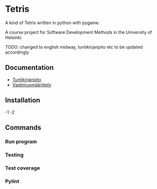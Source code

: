# Tetris

A kind of Tetris written in python with pygame. 

A course project for Software Development Methods in the University of Helsinki. 

TODO: changed to english midway, tuntikirjanpito etc to be updated accordingly

## Documentation
- [Tuntikirjanpito](https://github.com/jerenuora/ot_harjoitustyo/blob/master/dokumentaatio/tuntikirjapinto.md)
- [Vaatimusmäärittely](https://github.com/jerenuora/ot_harjoitustyo/blob/master/dokumentaatio/Vaatimusmäärittely.md)

## Installation
-1
-2

## Commands
### Run program 

### Testing 


### Test coverage


### Pylint
